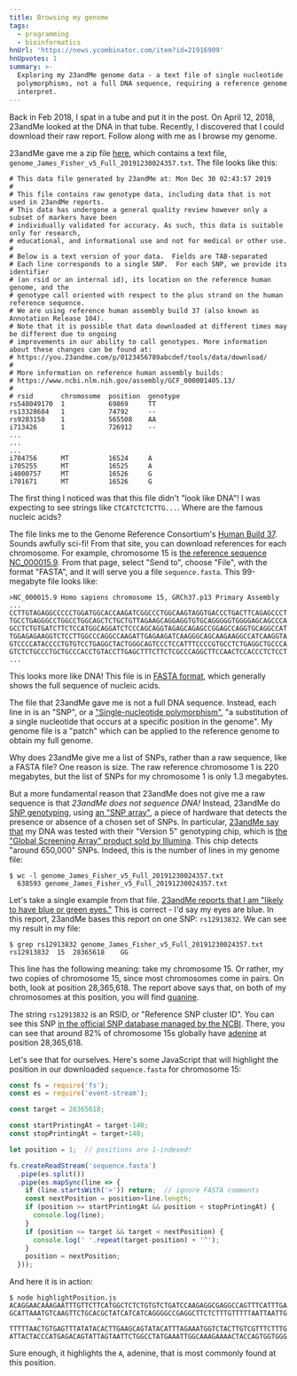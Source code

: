 ```yaml
---
title: Browsing my genome
tags:
  - programming
  - bioinformatics
hnUrl: 'https://news.ycombinator.com/item?id=21916909'
hnUpvotes: 1
summary: >-
  Exploring my 23andMe genome data - a text file of single nucleotide
  polymorphisms, not a full DNA sequence, requiring a reference genome to
  interpret.
---
```


Back in Feb 2018, I spat in a tube and put it in the post.
On April 12, 2018, 23andMe looked at the DNA in that tube.
Recently, I discovered that I could download their raw report.
Follow along with me as I browse my genome.

23andMe gave me a zip file [here](https://you.23andme.com/tools/data/download/),
which contains a text file,
`genome_James_Fisher_v5_Full_20191230024357.txt`.
The file looks like this:

```
# This data file generated by 23andMe at: Mon Dec 30 02:43:57 2019
#
# This file contains raw genotype data, including data that is not used in 23andMe reports.
# This data has undergone a general quality review however only a subset of markers have been
# individually validated for accuracy. As such, this data is suitable only for research,
# educational, and informational use and not for medical or other use.
#
# Below is a text version of your data.  Fields are TAB-separated
# Each line corresponds to a single SNP.  For each SNP, we provide its identifier
# (an rsid or an internal id), its location on the reference human genome, and the
# genotype call oriented with respect to the plus strand on the human reference sequence.
# We are using reference human assembly build 37 (also known as Annotation Release 104).
# Note that it is possible that data downloaded at different times may be different due to ongoing
# improvements in our ability to call genotypes. More information about these changes can be found at:
# https://you.23andme.com/p/0123456789abcdef/tools/data/download/
#
# More information on reference human assembly builds:
# https://www.ncbi.nlm.nih.gov/assembly/GCF_000001405.13/
#
# rsid       chromosome  position  genotype
rs548049170  1           69869     TT
rs13328684   1           74792     --
rs9283150    1           565508    AA
i713426      1           726912    --
...
...
...
i704756      MT          16524     A
i705255      MT          16525     A
i4000757     MT          16526     G
i701671      MT          16526     G
```

The first thing I noticed was that this file didn't "look like DNA"!
I was expecting to see  strings like `CTCATCTCTCTTG...`.
Where are the famous nucleic acids?

The file links me to the Genome Reference Consortium's [Human Build 37](https://www.ncbi.nlm.nih.gov/assembly/GCF_000001405.13/).
Sounds awfully sci-fi!
From that site, you can download references for each chromosome.
For example,
chromosome 15 is [the reference sequence NC_000015.9](https://www.ncbi.nlm.nih.gov/nuccore/NC_000015.9).
From that page,
select "Send to",
choose "File",
with the format "FASTA",
and it will serve you a file `sequence.fasta`.
This 99-megabyte file looks like:

```
>NC_000015.9 Homo sapiens chromosome 15, GRCh37.p13 Primary Assembly
...
CCTTGTAGAGGCCCCCTGGATGGCACCAAGATCGGCCCTGGCAAGTAGGTGACCCTGACTTCAGAGCCCT
TGCCTGAGGGCCTGGCCTGGCAGCTCTGCTGTTAGAAGCAGGAGGTGTGCAGGGGGTGGGGAGCAGCCCA
GCCTCTGTGATCTTCTCCATGGCAGGATCTCCCAGCAGGTAGAGCAGAGCCGGAGCCAGGTGCAGGCCAT
TGGAGAGAAGGTCTCCTTGGCCCAGGCCAAGATTGAGAAGATCAAGGGCAGCAAGAAGGCCATCAAGGTA
GTCCCCATACCCCTGTGTCCTGAGGCTACTGGGCAGTCCCTCCATTTCCCCGTGCCTCTGAGGCTGCCCA
GTCTCTGCCCTGCTGCCCACCTGTACCTTGAGCTTTCTTCTCGCCCAGGCTTCCAACTCCACCCTCTCCT
...
```

This looks more like DNA!
This file is in [FASTA format](https://en.wikipedia.org/wiki/FASTA_format),
which generally shows the full sequence of nucleic acids.

The file that 23andMe gave me
is not a full DNA sequence.
Instead, each line in is an "SNP",
or a ["Single-nucleotide polymorphism"](https://en.wikipedia.org/wiki/Single-nucleotide_polymorphism),
"a substitution of a single nucleotide
that occurs at a specific position in the genome".
My genome file is a "patch"
which can be applied to the reference genome
to obtain my full genome.

Why does 23andMe give me a list of SNPs,
rather than a raw sequence, like a FASTA file?
One reason is size.
The raw reference chromosome 1 is 220 megabytes,
but the list of SNPs for my chromosome 1 is only 1.3 megabytes.

But a more fundamental reason that 23andMe does not give me a raw sequence
is that _23andMe does not sequence DNA!_
Instead, 23andMe do [SNP genotyping](https://en.wikipedia.org/wiki/SNP_genotyping),
using [an "SNP array"](https://en.wikipedia.org/wiki/SNP_array),
a piece of hardware that detects the presence or absence of
a chosen set of SNPs.
In particular,
[23andMe say that](https://you.23andme.com/user/)
my DNA was tested with their "Version 5" genotyping chip,
which is
[the "Global Screening Array" product sold by Illumina](https://www.xcode.life/23andme/23andme-v5-chip-dna-raw-data-analysis/).
This chip detects "around 650,000" SNPs.
Indeed, this is the number of lines in my genome file:

```shell
$ wc -l genome_James_Fisher_v5_Full_20191230024357.txt
  638593 genome_James_Fisher_v5_Full_20191230024357.txt
```

Let's take a single example from that file.
[23andMe reports that I am "likely to have blue or green eyes."](https://you.23andme.com/reports/trait.eyes2/)
This is correct - I'd say my eyes are blue.
In this report,
23andMe bases this report on one SNP: `rs12913832`.
We can see my result in my file:

```
$ grep rs12913832 genome_James_Fisher_v5_Full_20191230024357.txt
rs12913832	15	28365618	GG
```

This line has the following meaning:
take my chromosome 15.
Or rather, my two copies of chromosome 15,
since most chromosomes come in pairs.
On both, look at position 28,365,618.
The report above says that,
on both of my chromosomes at this position,
you will find [guanine](https://en.wikipedia.org/wiki/Guanine).

The string `rs12913832` is an RSID,
or "Reference SNP cluster ID".
You can see this SNP
[in the official SNP database managed by the NCBI](https://www.ncbi.nlm.nih.gov/snp/rs12913832).
There,
you can see that around 82% of chromosome 15s globally
have [adenine](https://en.wikipedia.org/wiki/Adenine)
at position 28,365,618.

Let's see that for ourselves.
Here's some JavaScript
that will highlight the position
in our downloaded `sequence.fasta`
for chromosome 15:

```js
const fs = require('fs');
const es = require('event-stream');

const target = 28365618;

const startPrintingAt = target-140;
const stopPrintingAt = target+140;

let position = 1;  // positions are 1-indexed!

fs.createReadStream('sequence.fasta')
  .pipe(es.split())
  .pipe(es.mapSync(line => {
    if (line.startsWith('>')) return;  // ignore FASTA comments
    const nextPosition = position+line.length;
    if (position >= startPrintingAt && position < stopPrintingAt) {
      console.log(line);
    }
    if (position <= target && target < nextPosition) {
      console.log(' '.repeat(target-position) + '^');
    }
    position = nextPosition;
  }));
```

And here it is in action:

```
$ node highlightPosition.js
ACAGGAACAAAGAATTTGTTCTTCATGGCTCTCTGTGTCTGATCCAAGAGGCGAGGCCAGTTTCATTTGA
GCATTAAATGTCAAGTTCTGCACGCTATCATCATCAGGGGCCGAGGCTTCTCTTTGTTTTTAATTAATTG
       ^
TTTTTAACTGTGAGTTTATATACACTTGAAGCAGTATACATTTAGAAATGGTCTACTTGTCGTTTCTTTG
ATTACTACCCATGAGACAGTATTAGTAATTCTGGCCTATGAAATTGGCAAAGAAAACTACCAGTGGTGGG
```

Sure enough,
it highlights the `A`, adenine,
that is most commonly found at this position.
